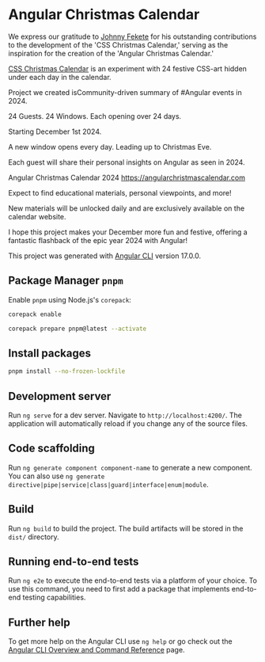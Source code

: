 # Angular Christmas Calendar

We express our gratitude to [Johnny Fekete](https://twitter.com/FullStackMaker) for his outstanding contributions to the development of the 'CSS Christmas Calendar,' serving as the inspiration for the creation of the 'Angular Christmas Calendar.'

[CSS Christmas Calendar](https://github.com/johnnyfekete/CSSChristmasCalendar) is an experiment with 24 festive CSS-art hidden under each day in the calendar.

Project we created isCommunity-driven summary
of #Angular events in 2024.

24 Guests.
24 Windows.
Each opening over 24 days.

Starting December 1st 2024.

A new window opens every day.
Leading up to Christmas Eve.

Each guest will share their personal insights on Angular as seen in 2024.

Angular Christmas Calendar 2024 https://angularchristmascalendar.com

Expect to find educational materials, personal viewpoints, and more!

New materials will be unlocked daily and are exclusively available on the calendar website.

I hope this project makes your December more fun and festive, offering a fantastic flashback of the epic year 2024 with Angular!

This project was generated with [Angular CLI](https://github.com/angular/angular-cli) version 17.0.0.

## Package Manager `pnpm`

Enable `pnpm` using Node.js's `corepack`:

```sh
corepack enable
```

```sh
corepack prepare pnpm@latest --activate
```

## Install packages

```sh
pnpm install --no-frozen-lockfile
```

## Development server

Run `ng serve` for a dev server. Navigate to `http://localhost:4200/`. The application will automatically reload if you change any of the source files.

## Code scaffolding

Run `ng generate component component-name` to generate a new component. You can also use `ng generate directive|pipe|service|class|guard|interface|enum|module`.

## Build

Run `ng build` to build the project. The build artifacts will be stored in the `dist/` directory.

## Running end-to-end tests

Run `ng e2e` to execute the end-to-end tests via a platform of your choice. To use this command, you need to first add a package that implements end-to-end testing capabilities.

## Further help

To get more help on the Angular CLI use `ng help` or go check out the [Angular CLI Overview and Command Reference](https://angular.io/cli) page.

